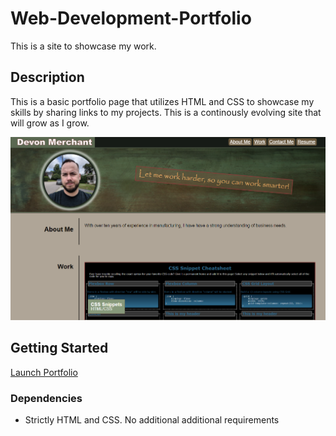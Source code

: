 # Web-Development-Portfolio

This is a site to showcase my work.

## Description

This is a basic portfolio page that utilizes HTML and CSS to showcase my skills by sharing links to my projects. This is a continously evolving site that will grow as I grow.

![Portfolio Image](./assets/images/Screenshot%202022-05-31%20183055.png)

## Getting Started
[Launch Portfolio](https://dmmerchant.github.io/Web-Development-Portfolio/)

### Dependencies

* Strictly HTML and CSS. No additional additional requirements

